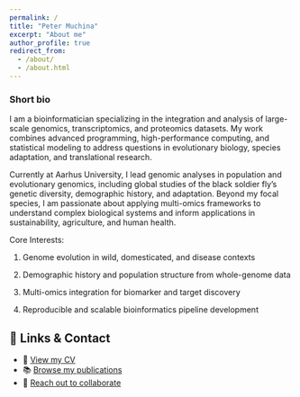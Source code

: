 ```yaml
---
permalink: /
title: "Peter Muchina"
excerpt: "About me"
author_profile: true
redirect_from: 
  - /about/
  - /about.html
---
```


### Short bio

I am a bioinformatician specializing in the integration and analysis of large-scale genomics, transcriptomics, and proteomics datasets. My work combines advanced programming, high-performance computing, and statistical modeling to address questions in evolutionary biology, species adaptation, and translational research.

Currently at Aarhus University, I lead genomic analyses in population and evolutionary genomics, including global studies of the black soldier fly’s genetic diversity, demographic history, and adaptation. Beyond my focal species, I am passionate about applying multi-omics frameworks to understand complex biological systems and inform applications in sustainability, agriculture, and human health.

Core Interests:

1. Genome evolution in wild, domesticated, and disease contexts

2. Demographic history and population structure from whole-genome data

3. Multi-omics integration for biomarker and target discovery

4. Reproducible and scalable bioinformatics pipeline development

## 🔗 Links & Contact

- 📄 [View my CV](/cv/)
- 📚 [Browse my publications](/publications/)
- 💬 [Reach out to collaborate](/contact/)
